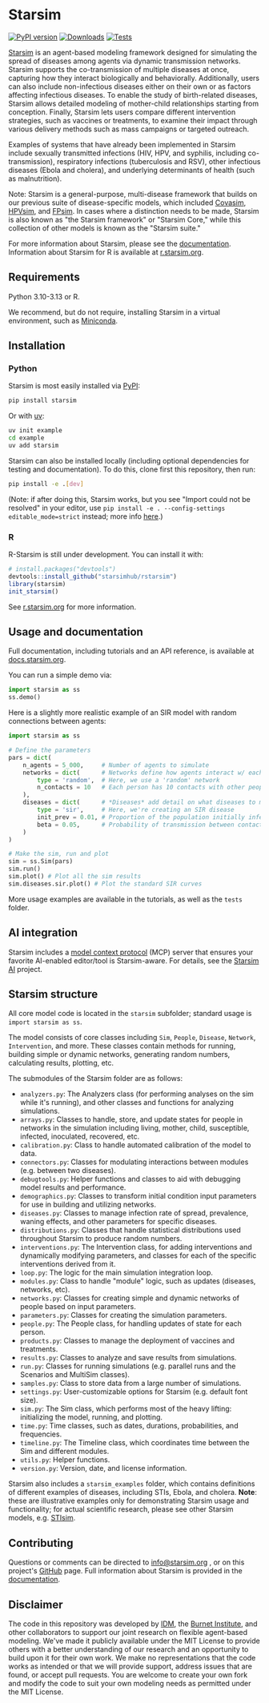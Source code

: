 # Starsim

[![PyPI version](https://badgen.net/pypi/v/starsim/?color=blue)](https://pypi.org/project/starsim)
[![Downloads](https://static.pepy.tech/personalized-badge/starsim?period=total&units=international_system&left_color=grey&right_color=blue&left_text=Downloads)](https://pepy.tech/project/starsim)
[![Tests](https://github.com/starsimhub/starsim/actions/workflows/tests.yaml/badge.svg?branch=main)](https://github.com/starsimhub/starsim/actions/workflows/tests.yaml)

[Starsim](https://starsim.org) is an agent-based modeling framework designed for simulating the spread of diseases among agents via dynamic transmission networks. Starsim supports the co-transmission of multiple diseases at once, capturing how they interact biologically and behaviorally. Additionally, users can also include non-infectious diseases either on their own or as factors affecting infectious diseases. To enable the study of birth-related diseases, Starsim allows detailed modeling of mother-child relationships starting from conception. Finally, Starsim lets users compare different intervention strategies, such as vaccines or treatments, to examine their impact through various delivery methods such as mass campaigns or targeted outreach.

Examples of systems that have already been implemented in Starsim include sexually transmitted infections (HIV, HPV, and syphilis, including co-transmission), respiratory infections (tuberculosis and RSV), other infectious diseases (Ebola and cholera), and underlying determinants of health (such as malnutrition).

Note: Starsim is a general-purpose, multi-disease framework that builds on our previous suite of disease-specific models, which included [Covasim](https://covasim.org), [HPVsim](https://hpvsim.org), and [FPsim](https://fpsim.org). In cases where a distinction needs to be made, Starsim is also known as "the Starsim framework" or "Starsim Core," while this collection of other models is known as the "Starsim suite."

For more information about Starsim, please see the [documentation](https://docs.starsim.org). Information about Starsim for R is available at [r.starsim.org](https://r.starsim.org).


## Requirements

Python 3.10-3.13 or R.

We recommend, but do not require, installing Starsim in a virtual environment, such as [Miniconda](https://docs.anaconda.com/miniconda/).


## Installation

### Python

Starsim is most easily installed via [PyPI](https://pypi.org):
```sh
pip install starsim
```

Or with [uv](https://github.com/astral-sh/uv):
```sh
uv init example
cd example
uv add starsim
```

Starsim can also be installed locally (including optional dependencies for testing and documentation). To do this, clone first this repository, then run:
```sh
pip install -e .[dev]
```

(Note: if after doing this, Starsim works, but you see "Import could not be resolved" in your editor, use `pip install -e . --config-settings editable_mode=strict` instead; more info [here](https://docs.basedpyright.com/v1.29.2/usage/import-resolution/#editable-installs).)


### R

R-Starsim is still under development. You can install it with:

```R
# install.packages("devtools")
devtools::install_github("starsimhub/rstarsim")
library(starsim)
init_starsim()
````

See [r.starsim.org](https://r.starsim.org) for more information.

## Usage and documentation

Full documentation, including tutorials and an API reference, is available at [docs.starsim.org](https://docs.starsim.org).

You can run a simple demo via:

```py
import starsim as ss
ss.demo()
```

Here is a slightly more realistic example of an SIR model with random connections between agents:

```py
import starsim as ss

# Define the parameters
pars = dict(
    n_agents = 5_000,     # Number of agents to simulate
    networks = dict(      # Networks define how agents interact w/ each other
        type = 'random',  # Here, we use a 'random' network
        n_contacts = 10   # Each person has 10 contacts with other people  
    ),
    diseases = dict(      # *Diseases* add detail on what diseases to model
        type = 'sir',     # Here, we're creating an SIR disease
        init_prev = 0.01, # Proportion of the population initially infected
        beta = 0.05,      # Probability of transmission between contacts
    )
)

# Make the sim, run and plot
sim = ss.Sim(pars)
sim.run()
sim.plot() # Plot all the sim results
sim.diseases.sir.plot() # Plot the standard SIR curves
```

More usage examples are available in the tutorials, as well as the `tests` folder.

## AI integration

Starsim includes a [model context protocol](https://en.wikipedia.org/wiki/Model_Context_Protocol) (MCP) server that ensures your favorite AI-enabled editor/tool is Starsim-aware. For details, see the [Starsim AI](https://github.com/starsimhub/starsim_ai) project.


## Starsim structure

All core model code is located in the `starsim` subfolder; standard usage is `import starsim as ss`.

The model consists of core classes including `Sim`, `People`, `Disease`, `Network`, `Intervention`, and more. These classes contain methods for running, building simple or dynamic networks, generating random numbers, calculating results, plotting, etc.

The submodules of the Starsim folder are as follows:

- `analyzers.py`: The Analyzers class (for performing analyses on the sim while it's running), and other classes and functions for analyzing simulations.
- `arrays.py`: Classes to handle, store, and update states for people in networks in the simulation including living, mother, child, susceptible, infected, inoculated, recovered, etc.
- `calibration.py`: Class to handle automated calibration of the model to data.
- `connectors.py`: Classes for modulating interactions between modules (e.g. between two diseases).
- `debugtools.py`: Helper functions and classes to aid with debugging model results and performance.
- `demographics.py`: Classes to transform initial condition input parameters for use in building and utilizing networks.
- `diseases.py`: Classes to manage infection rate of spread, prevalence, waning effects, and other parameters for specific diseases.
- `distributions.py`: Classes that handle statistical distributions used throughout Starsim to produce random numbers.
- `interventions.py`: The Intervention class, for adding interventions and dynamically modifying parameters, and classes for each of the specific interventions derived from it. 
- `loop.py`: The logic for the main simulation integration loop.
- `modules.py`: Class to handle "module" logic, such as updates (diseases, networks, etc). 
- `networks.py`: Classes for creating simple and dynamic networks of people based on input parameters.
- `parameters.py`: Classes for creating the simulation parameters.
- `people.py`: The People class, for handling updates of state for each person.
- `products.py`: Classes to manage the deployment of vaccines and treatments.
- `results.py`: Classes to analyze and save results from simulations.
- `run.py`: Classes for running simulations (e.g. parallel runs and the Scenarios and MultiSim classes).
- `samples.py`: Class to store data from a large number of simulations.
- `settings.py`: User-customizable options for Starsim (e.g. default font size).
- `sim.py`: The Sim class, which performs most of the heavy lifting: initializing the model, running, and plotting.
- `time.py`: Time classes, such as dates, durations, probabilities, and frequencies.
- `timeline.py`: The Timeline class, which coordinates time between the Sim and different modules.
- `utils.py`: Helper functions.
- `version.py`: Version, date, and license information.

Starsim also includes a `starsim_examples` folder, which contains definitions of different examples of diseases, including STIs, Ebola, and cholera. **Note**: these are illustrative examples only for demonstrating Starsim usage and functionality; for actual scientific research, please see other Starsim models, e.g. [STIsim](https://stisim.org).

## Contributing

Questions or comments can be directed to [info@starsim.org](mailto:info@starsim.org) , or on this project's [GitHub](https://github.com/starsimhub/starsim) page. Full information about Starsim is provided in the [documentation](https://docs.starsim.org).

## Disclaimer

The code in this repository was developed by [IDM](https://idmod.org), the [Burnet Institute](https://burnet.edu.au), and other collaborators to support our joint research on flexible agent-based modeling. We've made it publicly available under the MIT License to provide others with a better understanding of our research and an opportunity to build upon it for their own work. We make no representations that the code works as intended or that we will provide support, address issues that are found, or accept pull requests. You are welcome to create your own fork and modify the code to suit your own modeling needs as permitted under the MIT License.
